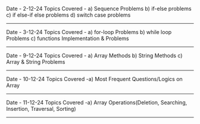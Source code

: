 Date - 2-12-24
Topics Covered - a) Sequence Problems b) if-else problems c) if else-if else problems d) switch case problems

-------------

Date - 3-12-24
Topics Covered - a) for-loop Problems b) while loop Problems c) functions Implementation & Problems

-------------

Date - 9-12-24
Topics Covered - a) Array Methods b) String Methods c) Array & String Problems

-------------

Date - 10-12-24
Topics Covered -a) Most Frequent Questions/Logics on Array

-------------

Date - 11-12-24
Topics Covered -a) Array Operations(Deletion, Searching, Insertion, Traversal, Sorting)

-------------

